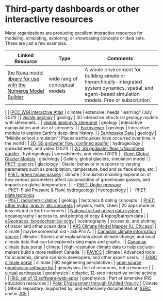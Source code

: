 # Third-party dashboards or other interactive resources

Many organizations are producing excellent interactive resources for modeling, simulating, exploring, or showcasing concepts or data sets. These are just a few examples.

| Linked Resource | Type | Comments |
| ------- | ------- | ------- |
| [the Nova model library for use with the Numerus Model Builder](https://www.numerusinc.com/model-library/) | wide rang of conceptual models | A whole environment for building simple or hierarchically-integrated system dynamics, spatial, and agent-based simulation models. Free or subscription.
 |
| [IPCC WGI Interactive Atlas](https://interactive-atlas.ipcc.ch/) | climate | extensive; needs "learning" (July 2021) |
| [visible geology](https://app.visiblegeology.com/) | geology | 3D interactive structural geology models with stereonets. |
| [visible geology's stereonet](https://app.visiblegeology.com/stereonet.html) | geology | interactive manipulation and use of steronets. |
| [Earthviewer](https://www.biointeractive.org/classroom-resources/earthviewer) | geology | Interactive module to explore Earth's deep-time history. |
| [Earthquake Data](https://www.openscied.org/earthquake-data/) | geology | "Middle school simulation": Places earthquakes have occurred over time in the world |
| [2D, SS gndwater flow: confined aquifer](https://www.youtube.com/watch?v=PvUWXQCEjpc) | hydrogeology | spreadsheets, and video (2021) |
| [2D, SS gndwater flow: UNconfined aquifer](https://www.youtube.com/watch?v=9Wmkugy3XdQ) | hydrogeology | spreadsheets, and video (2021) |
| [Open Global Glacier Models](https://edu.oggm.org/en/latest/index.html) | glaciology | Gallery, global glaciers, simulation model |
| [PhET: glaciers](https://phet.colorado.edu/en/simulations/glaciers) | glaciology | Glacier behavior in response to varying parameters such as precipitation, temperature, bed and surface slope, etc. |
| [PhET: green house gasses](https://phet.colorado.edu/en/simulations/greenhouse) | climate | Simulation enabling exploration of how various parameters affect accumulation of greenhouse gasses, and impacts on global temperature. |
| - [PhET: Under pressure](https://phet.colorado.edu/en/simulations/under-pressure) <BR>- [PhET: Fluid Pressure & Flow](https://phet.colorado.edu/en/simulations/fluid-pressure-and-flow)| hydrogeology | hydrogeology |
| - [PhET: plate tectonics ](https://phet.colorado.edu/en/simulations/plate-tectonics)<BR>- [PhET: radiometric dating](https://phet.colorado.edu/en/simulations/radioactive-dating-game) | geology | tectonics & dating concepts |
| [PhET: other hydro, gravity, etc concepts](https://phet.colorado.edu/en/simulations/filter?subjects=earth-science) | physics, math, chem | 25 apps more or less related to Earth sciences |
| [National virtual ocean data system](https://data.pmel.noaa.gov/nvods/las/UI.vm) | oceanography | access to, and plotting of ocgy & topog/bathym data |
| [eGeotraces: biogeochemical ocgy](https://www.egeotraces.org/) | oceanography | access to, and plotting of tracer and other ocean data |
| [AR5 Climate Model Mapper (U. Chicago)](http://climatemodels.uchicago.edu/maps/) | climate | maybe somewhat old - ask Phil A.  |
| [Canadian climate information source](https://climateatlas.ca/) | climate | Stories and explanations about climate change, and local climate data that can be explored using maps and graphs. |
| [Canadian climate data portal](https://climatedata.ca/) | climate | High-resolution climate data to help decision makers build a more resilient Canada. |
| [PAVICS](https://pavics.ouranos.ca/index.html) | climate | Advanced tools for academia, climate scenario developers, and other expert users. |
| [EGBC climate portal](https://www.egbc.ca/Practice-Resources/Programs-Resources/Climate-Sustainability/Climate-Change-Information-Portal) | climate | BC engineering perspective |
| [open source geophysics software list](https://en.wikipedia.org/wiki/Comparison_of_free_geophysics_software) | geophysics | list of resources, not a resource |
| [virtual earthquake](https://www.sciencecourseware.org/VirtualEarthquake/) | geophysics | didactic, 12-step interactive online activity.  |
| [IRIS: set of 13 software-web-apps](https://www.iris.edu/hq/inclass/search#type[]=7&language[]=1) | geophysics | Part of extensive IRIS education resources |
| [Polar ENgagement through GUIded INquiry](https://github.com/penguin-code/modules) | Climate | GitHub repository. Supported by, and extensively documented at, [SERC](https://serc.carleton.edu/penguin/index.html) and in [JGE](https://www.tandfonline.com/doi/full/10.1080/10899995.2020.1768004).|
